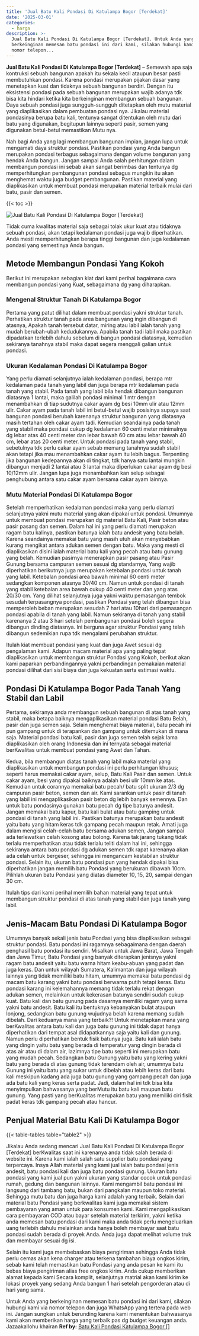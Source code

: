 ```yaml
---
title: 'Jual Batu Kali Pondasi Di Katulampa Bogor [Terdekat]'
date: '2025-03-01'
categories:
  - harga
description: >-
  Jual Batu Kali Pondasi Di Katulampa Bogor [Terdekat]. Untuk Anda yang
  berkeinginan memesan batu pondasi ini dari kami, silakan hubungi kami via
  nomor telepon...
---
```


**Jual Batu Kali Pondasi Di Katulampa Bogor \[Terdekat\]** – Semewah apa saja kontruksi sebuah bangunan apakah itu sekala kecil ataupun besar pasti membutuhkan pondasi. Karena pondasi merupakan pijakan dasar yang menetapkan kuat dan tidaknya sebuah bangunan berdiri. Dengan itu eksistensi pondasi pada sebuah bangunan merupakan wajib adanya tdk bisa kita hindari ketika kita berkeinginan membangun sebuah bangunan. Daya sebuah pondasi juga sungguh-sungguh ditetapkan oleh mutu material yang diaplikasikan dalam pembuatan pondasi nya. Jikalau material pondasinya berupa batu kali, tentunya sangat ditentukan oleh mutu dari batu yang digunakan, begitupun lainnya seperti pasir, semen yang digunakan betul-betul memastikan Mutu nya.

Nah bagi Anda yang lagi membangun bangunan impian, jangan lupa untuk mengamati daya struktur pondasi. Pastikan pondasi yang Anda bangun merupakan pondasi terbagus sebagaimana dengan volume bangunan yang hendak Anda bangun. Jangan sampai Anda salah perhitungan dalam membangun pondasi ini sebab akan sangat berimbas dan tentunya dg memperhitungkan pembangunan pondasi sebagus mungkin itu akan menghemat waktu juga budget pembangunan. Pastikan material yang diaplikasikan untuk membuat pondasi merupakan material terbaik mulai dari batu, pasir dan semen.

{{< toc >}}

![Jual Batu Kali Pondasi Di Katulampa Bogor [Terdekat]](/images/jual-batu-kali-05.png)

Tidak cuma kwalitas material saja sebagai tolak ukur kuat atau tidaknya sebuah pondasi, akan tetapi kedalaman pondasi juga wajib diperhatikan. Anda mesti memperhitungkan berapa tinggi bangunan dan juga kedalaman pondasi yang semestinya Anda bangun.

## Metode Membangun Pondasi Yang Kokoh

Berikut ini merupakan sebagian kiat dari kami perihal bagaimana cara membangun pondasi yang Kuat, sebagaimana dg yang diharapkan.

### Mengenal Struktur Tanah Di Katulampa Bogor

Pertama yang patut dilihat dalam membuat pondasi yakni struktur tanah. Perhatikan struktur tanah pada area bangunan yang ingin dibangun di atasnya, Apakah tanah tersebut datar, miring atau labil ialah tanah yang mudah berubah-ubah kedudukannya. Apabila tanah tadi labil maka pastikan dipadatkan terlebih dahulu sebelum di bangun pondasi diatasnya, kemudian sekiranya tanahnya stabil maka dapat segera menggali galian untuk pondasi.

### Ukuran Kedalaman Pondasi Di Katulampa Bogor

Yang perlu diamati selanjutnya ialah kedalaman pondasi, berapa mtr kedalaman pada tanah yang labil dan juga berapa mtr kedalaman pada tanah yang stabil. Pada tanah yang labil bila hendak dibangun bangunan diatasnya 1 lantai, maka galilah pondasi minimal 1 mtr dengan menambahkan di tiap sudutnya cakar ayam dg besi 10mm ulir atau 12mm ulir. Cakar ayam pada tanah labil ini betul-betul wajib posisinya supaya saat bangunan pondasi berubah karenanya struktur bangunan yang diatasnya masih tertahan oleh cakar ayam tadi. Kemudian seandainya pada tanah yang stabil maka pondasi cukup dg kedalaman 60 centi meter minimalnya dg lebar atas 40 centi meter dan lebar bawah 60 cm atau lebar bawah 40 cm, lebar atas 20 centi meter. Untuk pondasi pada tanah yang stabil, sebetulnya tdk perlu cakar ayam sebab memang tanahnya sudah stabil akan tetapi jika mau menambahkan cakar ayam itu lebih bagus. Terpenting jika bangunan kedepannya akan di tingkat, tdk hanya satu lantai mungkin dibangun menjadi 2 lantai atau 3 lantai maka diperlukan cakar ayam dg besi 10/12mm ulir. Jangan lupa juga menambahkan kan selup sebagai penghubung antara satu cakar ayam bersama cakar ayam lainnya.

### Mutu Material Pondasi Di Katulampa Bogor

Setelah memperhatikan kedalaman pondasi maka yang perlu diamati selanjutnya yakni mutu material yang akan dipakai untuk pondasi. Umumnya untuk membuat pondasi merupakan dg material Batu Kali, Pasir beton atau pasir pasang dan semen. Dalam hal ini yang perlu diamati merupakan ragam batu kalinya, pastikan batunya ialah batu andesit yang batu belah. Karena seandainya memakai batu yang masih utuh akan menyebabkan kurang mengikat antara adukan semen dengan batu. Maka yang mesti di diaplikasikan disini ialah material batu kali yang pecah atau batu gunung yang belah. Kemudian pasirnya menerapkan pasir pasang atau Pasir Gunung bersama campuran semen sesuai dg standarnya, Yang wajib diperhatikan berikutnya juga merupakan ketebalan pondasi untuk tanah yang labil. Ketebalan pondasi area bawah minimal 60 centi meter sedangkan komponen atasnya 30/40 cm. Namun untuk pondasi di tanah yang stabil ketebalan area bawah cukup 40 centi meter dan yang atas 20/30 cm. Yang dilihat selanjutnya juga yakni waktu pemasangan tembok sesudah terpasangnya pondasi, pastikan Pondasi yang telah dibangun bisa memperoleh beban merupakan sesudah 7 hari atau 10hari dari pemasangan pondasi apabila di tanah yang labil. Namun sekiranya di tanah yang stabil karenanya 2 atau 3 hari setelah pembangunan pondasi boleh segera dibangun dinding diatasnya. Ini berguna agar struktur Pondasi yang telah dibangun sedemikian rupa tdk mengalami perubahan struktur.

Itulah kiat membuat pondasi yang kuat dan juga Awet sesuai dg pengalaman kami. Adapun macam material apa yang paling tepat diaplikasikan untuk membangun struktur Pondasi yang Kokoh, berikut akan kami paparkan perbandingannya yakni perbandingan pemakaian material pondasi dilihat dari sisi biaya dan juga kekuatan serta estimasi waktu.

## Pondasi Di Katulampa Bogor Pada Tanah Yang Stabil dan Labil

Pertama, sekiranya anda membangun sebuah bangunan di atas tanah yang stabil, maka betapa baiknya mengaplikasikan material pondasi Batu Belah, pasir dan juga semen saja. Selain menghemat biaya material, batu pecah ini pun gampang untuk di terapankan dan gampang untuk ditemukan di mana saja. Material pondasi batu kali, pasir dan juga semen telah sejak lama diaplikasikan oleh orang Indonesia dan ini ternyata sebagai material berKwalitas untuk membuat pondasi yang Awet dan Tahan.

Kedua, bila membangun diatas tanah yang labil maka material yang diaplikasikan untuk membangun pondasi ini perlu perhitungan khusus; seperti harus memakai cakar ayam, selup, Batu Kali Pasir dan semen. Untuk cakar ayam, besi yang dipakai baiknya adalah besi ulir 10mm ke atas. Kemudian untuk corannya memakai batu pecah/ batu split ukuran 2/3 dg campuran pasir beton, semen dan air. Kami sarankan untuk pasir di tanah yang labil ini mengaplikasikan pasir beton dg lebih banyak semennya. Dan untuk batu pondasinya gunakan batu pecah dg tipe batunya andesit. Jangan memakai batu kapur, batu kali bulat atau batu gamping untuk pondasi di tanah yang labil ini. Pastikan batunya merupakan batu andesit yaitu batu yang hitam keras tdk gampang pecah maupun retak. Amati juga dalam mengisi celah-celah batu bersama adukan semen, Jangan sampai ada terlewatkan celah kosong atau bolong. Karena tak jarang tukang tidak terlalu memperhatikan atau tidak terlalu teliti dalam hal ini, sehingga sekiranya antara batu pondasi dg adukan semen tdk rapat karenanya akan ada celah untuk bergeser, sehingga ini mengancam kestabilan struktur pondasi. Selain itu, ukuran batu pondasi pun yang hendak dipakai bisa diperhatikan jangan memilih batu Pondasi yang berukuran dibawah 10cm. Pilihlah ukuran batu Pondasi yang diatas diameter 10, 15, 20, sampai dengan 30 cm.

Itulah tips dari kami perihal memilih bahan material yang tepat untuk membangun struktur pondasi di atas tanah yang stabil dan juga tanah yang labil.

## Jenis-Macam Batu Pondasi Di Katulampa Bogor

Umumnya banyak sekali jenis batu Pondasi yang bisa diaplikasikan sebagai struktur pondasi. Batu pondasi ini ragamnya sebagaimana dengan daerah penghasil batu pondasi itu sendiri. Misalkan untuk Jawa Barat, Jawa Tengah dan Jawa Timur, Batu Pondasi yang banyak diterapkan jenisnya yakni ragam batu andesit yaitu batu warna hitam keabu-abuan yang padat dan juga keras. Dan untuk wilayah Sumatera, Kalimantan dan juga wilayah lainnya yang tidak memiliki batu hitam, umumnya memakai batu pondasi dg macam batu karang yakni batu pondasi berwarna putih tetapi keras. Batu pondasi karang ini kelemahannya memang tidak terlalu rekat dengan adukan semen, melainkan untuk kekerasan batunya sendiri sudah cukup kuat. Batu kali dan batu gunung pada dasarnya memiliki ragam yang sama yakni batu andesit. Batu kali itu bentuknya kebanyakan bulat ataupun lonjong, sedangkan batu gunung wujudnya belah karena memang sudah dibelah. Dari keduanya mana yang terbaik?! Untuk menetapkan mana yang berKwalitas antara batu kali dan juga batu gunung ini tidak dapat hanya diperhatikan dari tempat asal didapatkannya saja yaitu kali dan gunung. Namun perlu diperhatikan bentuk fisik batunya juga. Batu kali ialah batu yang dingin yaitu batu yang berada di temperatur yang dingin berada di atas air atau di dalam air, lazimnya tipe batu seperti ini merupakan batu yang mudah pecah. Sedangkan batu Gunung yaitu batu yang kering yakni batu yang berada di atas gunung tidak terendam oleh air, umumnya batu Gunung ini yaitu batu yang sukar untuk dibelah atau lebih keras dari batu kali meskipun kadang ada juga batu gunung yang gampang pecah dan juga ada batu kali yang keras serta padat. Jadi, dalam hal ini tdk bisa kita menyimpulkan bahwasanya yang berMutu itu batu kali maupun batu gunung. Yang pasti yang berKualitas merupakan batu yang memiliki ciri fisik padat keras tdk gampang pecah atau hancur.

## Penjual Material Batu Kali Di Katulampa Bogor

{{< table-tables table="table2" >}}

Jikalau Anda sedang mencari Jual Batu Kali Pondasi Di Katulampa Bogor \[Terdekat\] berKwalitas saat ini karenanya anda tidak salah berada di website ini. Karena kami ialah salah satu supplier batu pondasi yang terpercaya. Insya Allah material yang kami jual ialah batu pondasi jenis andesit, batu pondasi kali dan juga batu pondasi gunung. Ukuran batu pondasi yang kami jual pun yakni ukuran yang standar cocok untuk pondasi rumah, gedung dan bangunan lainnya. Kami mengambil batu pondasi ini langsung dari tambang batu, bukan dari pangkalan maupun toko material. Sehingga mutu batu dan juga harga kami adalah yang terbaik. Selain dari material batu Pondasi yang berkwalitas kami juga memakai sistem pembayaran yang aman untuk para konsumen kami. Kami mengaplikasikan cara pembayaran COD atau bayar setelah material terkirim, yakni ketika anda memesan batu pondasi dari kami maka anda tidak perlu mengeluarkan uang terlebih dahulu melainkan anda hanya boleh membayar saat batu pondasi sudah berada di proyek Anda. Anda juga dapat melihat volume truk dan membayar sesuai dg isi.

Selain itu kami juga membebaskan biaya pengiriman sehingga Anda tidak perlu cemas akan kena charger atau terkena tambahan biaya ongkos kirim, sebab kami telah memastikan batu Pondasi yang anda pesan ke kami itu bebas biaya pengiriman alias free ongkos kirim. Anda cukup memberikan alamat kepada kami Secara komplit, selanjutnya matrial akan kami kirim ke lokasi proyek yang sedang Anda bangun 1 hari setelah pengorderan atau di hari yang sama.

Untuk Anda yang berkeinginan memesan batu pondasi ini dari kami, silakan hubungi kami via nomor telepon dan juga WhatsApp yang tertera pada web ini. Jangan sungkan untuk berunding karena kami menentukan bahwasanya kami akan memberikan harga yang terbaik pas dg budget keuangan anda. Jazaakallohu khairan
**Ref by:** [Batu Kali Pondasi Katulampa Bogor []](https://id.wikipedia.org/wiki/Batu)
